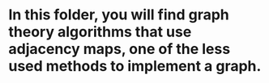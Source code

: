 # In this folder, you will find graph theory algorithms that use adjacency maps, one of the less used methods to implement a graph.
